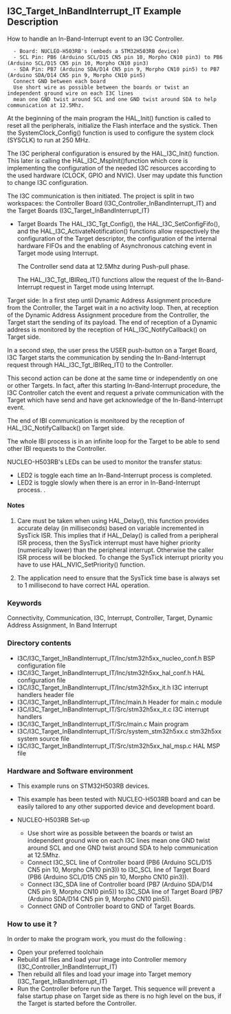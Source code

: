 ## <b>I3C_Target_InBandInterrupt_IT Example Description</b>
How to handle an In-Band-Interrupt event to an I3C Controller.

      - Board: NUCLEO-H503RB's (embeds a STM32H503RB device)
      - SCL Pin: PB6 (Arduino SCL/D15 CN5 pin 10, Morpho CN10 pin3) to PB6 (Arduino SCL/D15 CN5 pin 10, Morpho CN10 pin3)
      - SDA Pin: PB7 (Arduino SDA/D14 CN5 pin 9, Morpho CN10 pin5) to PB7 (Arduino SDA/D14 CN5 pin 9, Morpho CN10 pin5)
      Connect GND between each board
      Use short wire as possible between the boards or twist an independent ground wire on each I3C lines
      mean one GND twist around SCL and one GND twist around SDA to help communication at 12.5Mhz.

At the beginning of the main program the HAL_Init() function is called to reset
all the peripherals, initialize the Flash interface and the systick.
Then the SystemClock_Config() function is used to configure the system
clock (SYSCLK) to run at 250 MHz.

The I3C peripheral configuration is ensured by the HAL_I3C_Init() function.
This later is calling the HAL_I3C_MspInit()function which core is implementing
the configuration of the needed I3C resources according to the used hardware (CLOCK, GPIO and NVIC).
User may update this function to change I3C configuration.

The I3C communication is then initiated.
The project is split in two workspaces:
the Controller Board (I3C_Controller_InBandInterrupt_IT) and the Target Boards (I3C_Target_InBandInterrupt_IT)

- Target Boards
  The HAL_I3C_Tgt_Config(), the HAL_I3C_SetConfigFifo(), and the HAL_I3C_ActivateNotification() functions
  allow respectively the configuration of the Target descriptor,
  the configuration of the internal hardware FIFOs and the enabling of Asynchronous catching event in Target mode using Interrupt.

  The Controller send data at 12.5Mhz during Push-pull phase.
  
  The HAL_I3C_Tgt_IBIReq_IT() functions allow the request of the In-Band-Interrupt request in Target mode using Interrupt.

Target side:
In a first step until Dynamic Address Assignment procedure from the Controller, the Target wait in a no activity loop.
Then, at reception of the Dynamic Address Assignment procedure from the Controller, the Target start the sending of its payload.
The end of reception of a Dynamic address is monitored by the reception of HAL_I3C_NotifyCallback() on Target side.

In a second step, the user press the USER push-button on a Target Board,
I3C Target starts the communication by sending the In-Band-Interrupt request through HAL_I3C_Tgt_IBIReq_IT() to the Controller.

This second action can be done at the same time or independently on one or other Targets.
In fact, after this starting In-Band-Interrupt procedure, the I3C Controller catch the event and request
a private communication with the Target which have send and have get acknowledge of the In-Band-Interrupt event.

The end of IBI communication is monitored by the reception of HAL_I3C_NotifyCallback() on Target side.

The whole IBI process is in an infinite loop for the Target to be able to send other IBI requests to the Controller.

NUCLEO-H503RB's LEDs can be used to monitor the transfer status:
 - LED2 is toggle each time an In-Band-Interrupt process is completed.
 - LED2 is toggle slowly when there is an error in In-Band-Interrupt process. .

#### <b>Notes</b>

  1. Care must be taken when using HAL_Delay(), this function provides accurate delay (in milliseconds)
      based on variable incremented in SysTick ISR. This implies that if HAL_Delay() is called from
      a peripheral ISR process, then the SysTick interrupt must have higher priority (numerically lower)
      than the peripheral interrupt. Otherwise the caller ISR process will be blocked.
      To change the SysTick interrupt priority you have to use HAL_NVIC_SetPriority() function.

  2. The application need to ensure that the SysTick time base is always set to 1 millisecond
      to have correct HAL operation.

### <b>Keywords</b>

Connectivity, Communication, I3C, Interrupt, Controller, Target, Dynamic Address Assignment, In Band Interrupt

### <b>Directory contents</b>

  - I3C/I3C_Target_InBandInterrupt_IT/Inc/stm32h5xx_nucleo_conf.h   BSP configuration file
  - I3C/I3C_Target_InBandInterrupt_IT/Inc/stm32h5xx_hal_conf.h      HAL configuration file
  - I3C/I3C_Target_InBandInterrupt_IT/Inc/stm32h5xx_it.h            I3C interrupt handlers header file
  - I3C/I3C_Target_InBandInterrupt_IT/Inc/main.h                    Header for main.c module
  - I3C/I3C_Target_InBandInterrupt_IT/Src/stm32h5xx_it.c            I3C interrupt handlers
  - I3C/I3C_Target_InBandInterrupt_IT/Src/main.c                    Main program
  - I3C/I3C_Target_InBandInterrupt_IT/Src/system_stm32h5xx.c        stm32h5xx system source file
  - I3C/I3C_Target_InBandInterrupt_IT/Src/stm32h5xx_hal_msp.c       HAL MSP file

### <b>Hardware and Software environment</b>

  - This example runs on STM32H503RB devices.

  - This example has been tested with NUCLEO-H503RB board and can be
    easily tailored to any other supported device and development board.

  - NUCLEO-H503RB Set-up

    - Use short wire as possible between the boards or twist an independent ground wire on each I3C lines
      mean one GND twist around SCL and one GND twist around SDA to help communication at 12.5Mhz.
    - Connect I3C_SCL line of Controller board (PB6 (Arduino SCL/D15 CN5 pin 10, Morpho CN10 pin3)) to I3C_SCL line of Target Board (PB6 (Arduino SCL/D15 CN5 pin 10, Morpho CN10 pin3)).
    - Connect I3C_SDA line of Controller board (PB7 (Arduino SDA/D14 CN5 pin 9, Morpho CN10 pin5)) to I3C_SDA line of Target Board (PB7 (Arduino SDA/D14 CN5 pin 9, Morpho CN10 pin5)).
    - Connect GND of Controller board to GND of Target Boards.

### <b>How to use it ?</b>

In order to make the program work, you must do the following :

 - Open your preferred toolchain
 - Rebuild all files and load your image into Controller memory (I3C_Controller_InBandInterrupt_IT)
 - Then rebuild all files and load your image into Target memory (I3C_Target_InBandInterrupt_IT)
 - Run the Controller before run the Target.
 This sequence will prevent a false startup phase on Target side
 as there is no high level on the bus, if the Target is started before the Controller.
